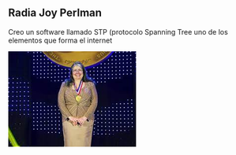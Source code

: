 ## Radia Joy Perlman
Creo un software llamado STP (protocolo Spanning Tree uno de los elementos que forma el internet 

![image](radiaperlman.jpg)
